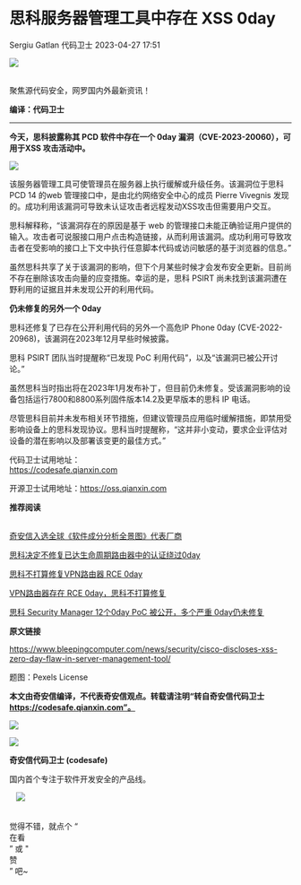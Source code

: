 #  思科服务器管理工具中存在 XSS 0day   
Sergiu Gatlan  代码卫士   2023-04-27 17:51  
  
![](https://mmbiz.qpic.cn/mmbiz_gif/Az5ZsrEic9ot90z9etZLlU7OTaPOdibteeibJMMmbwc29aJlDOmUicibIRoLdcuEQjtHQ2qjVtZBt0M5eVbYoQzlHiaw/640?wx_fmt=gif "")  
  
   
聚焦源代码安全，网罗国内外最新资讯！  
  
**编译：代码卫士**  
  
****  
**今天，思科披露称其 PCD 软件中存在一个 0day 漏洞（CVE-2023-20060），可用于XSS 攻击活动中。**  
  
![](https://mmbiz.qpic.cn/mmbiz_gif/oBANLWYScMRg0SCnz2KOVbCs36hD1ib3BuChC6Da49NKVQS4q9eWGT72A03KyJplVkavauFGBVrGVMhRwr4MO8g/640?wx_fmt=gif "")  
  
  
该服务器管理工具可使管理员在服务器上执行缓解或升级任务。该漏洞位于思科 PCD 14 的web 管理接口中，是由北约网络安全中心的成员 Pierre Vivegnis 发现的。成功利用该漏洞可导致未认证攻击者远程发动XSS攻击但需要用户交互。  
  
思科解释称，“该漏洞存在的原因是基于 web 的管理接口未能正确验证用户提供的输入。攻击者可说服接口用户点击构造链接，从而利用该漏洞。成功利用可导致攻击者在受影响的接口上下文中执行任意脚本代码或访问敏感的基于浏览器的信息。”  
  
虽然思科共享了关于该漏洞的影响，但下个月某些时候才会发布安全更新。目前尚不存在删除该攻击向量的应变措施。幸运的是，思科 PSIRT 尚未找到该漏洞遭在野利用的证据且并未发现公开的利用代码。  
  
  
**仍未修复的另外一个 0day**  
  
  
  
思科还修复了已存在公开利用代码的另外一个高危IP Phone 0day (CVE-2022-20968)，该漏洞在2023年12月早些时候披露。  
  
思科 PSIRT 团队当时提醒称“已发现 PoC 利用代码”，以及“该漏洞已被公开讨论。”  
  
虽然思科当时指出将在2023年1月发布补丁，但目前仍未修复。受该漏洞影响的设备包括运行7800和8800系列固件版本14.2及更早版本的思科 IP 电话。  
  
尽管思科目前并未发布相关环节措施，但建议管理员应用临时缓解措施，即禁用受影响设备上的思科发现协议。思科当时提醒称，“这并非小变动，要求企业评估对设备的潜在影响以及部署该变更的最佳方式。”  
  
  
  
代码卫士试用地址：  
https://codesafe.qianxin.com  
  
开源卫士试用地址：https://oss.qianxin.com  
  
  
  
  
  
  
  
  
  
  
  
  
**推荐阅读**  
  
[](http://mp.weixin.qq.com/s?__biz=MzI2NTg4OTc5Nw==&mid=2247511052&idx=3&sn=fb116392e405ae62e6c339117fffdb59&chksm=ea949d66dde31470758b6ee8f9dbecdb67ef6c0c8af277f26b83b60dbac95748d28db787a4b4&scene=21#wechat_redirect)  
[奇安信入选全球《软件成分分析全景图》代表厂商](http://mp.weixin.qq.com/s?__biz=MzI2NTg4OTc5Nw==&mid=2247515374&idx=1&sn=8b491039bc40f1e5d4e1b29d8c95f9e7&chksm=ea948d84dde30492f8a6c9953f69dbed1f483b6bc9b4480cab641fbc69459d46bab41cdc4859&scene=21#wechat_redirect)  
  
  
[思科决定不修复已达生命周期路由器中的认证绕过0day](http://mp.weixin.qq.com/s?__biz=MzI2NTg4OTc5Nw==&mid=2247513869&idx=2&sn=7199bcc2306ffa52728d244b3157c9c6&chksm=ea948667dde30f7126092d37c3a6b6ec03c1517c0a95065187739d5cfc9e2b810e54fa40d8b9&scene=21#wechat_redirect)  
  
  
[思科不打算修复VPN路由器 RCE 0day](http://mp.weixin.qq.com/s?__biz=MzI2NTg4OTc5Nw==&mid=2247512438&idx=1&sn=563e5fbc7e61730cf40397cd09414e2b&chksm=ea94801cdde3090ad98fcb1524ccb001df9942040fddf238640160b7dab3a84c77eeef57ee7e&scene=21#wechat_redirect)  
  
  
[VPN路由器存在 RCE 0day，思科不打算修复](http://mp.weixin.qq.com/s?__biz=MzI2NTg4OTc5Nw==&mid=2247507288&idx=1&sn=35ea226a198d2e8b498fc0594f0c9e4c&chksm=ea94ec32dde365247ce79386abc905a55fa29ff709ced9085f116a97b44f37d5af3b6c853711&scene=21#wechat_redirect)  
  
  
[思科 Security Manager 12个0day PoC 被公开，多个严重 0day仍未修复](http://mp.weixin.qq.com/s?__biz=MzI2NTg4OTc5Nw==&mid=2247497426&idx=1&sn=f84ec3052c9eab63db663d018b5a5f2a&chksm=ea94c7b8dde34eae26ee61957aae24db2ba41d21dabe9df651697c4653b0de2c24442ebaf756&scene=21#wechat_redirect)  
  
  
  
  
**原文链接**  
  
https://www.bleepingcomputer.com/news/security/cisco-discloses-xss-zero-day-flaw-in-server-management-tool/  
  
  
题图：Pexels License  
  
  
**本文由奇安信编译，不代表奇安信观点。转载请注明“转自奇安信代码卫士 https://codesafe.qianxin.com”。**  
  
  
  
  
![](https://mmbiz.qpic.cn/mmbiz_jpg/oBANLWYScMSf7nNLWrJL6dkJp7RB8Kl4zxU9ibnQjuvo4VoZ5ic9Q91K3WshWzqEybcroVEOQpgYfx1uYgwJhlFQ/640?wx_fmt=jpeg "")  
  
![](https://mmbiz.qpic.cn/mmbiz_jpg/oBANLWYScMSN5sfviaCuvYQccJZlrr64sRlvcbdWjDic9mPQ8mBBFDCKP6VibiaNE1kDVuoIOiaIVRoTjSsSftGC8gw/640?wx_fmt=jpeg "")  
  
**奇安信代码卫士 (codesafe)**  
  
国内首个专注于软件开发安全的产品线。  
  
   ![](https://mmbiz.qpic.cn/mmbiz_gif/oBANLWYScMQ5iciaeKS21icDIWSVd0M9zEhicFK0rbCJOrgpc09iaH6nvqvsIdckDfxH2K4tu9CvPJgSf7XhGHJwVyQ/640?wx_fmt=gif "")  
  
   
觉得不错，就点个 “  
在看  
” 或 "  
赞  
” 吧~  
  
